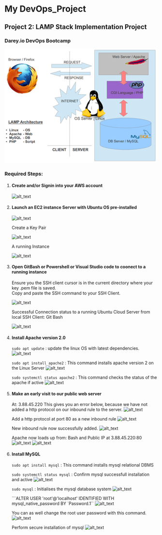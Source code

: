 # My DevOps_Project 

## Project 2: LAMP Stack Implementation Project

### Darey.io DevOps Bootcamp

![alt text](img/00.lamp.png)

### Required Steps:
1. #### Create and/or Signin into your AWS account

   ![alt_text](01.signin_to_aws.png)


2. #### Launch an EC2 instance Server with Ubuntu OS pre-installed

   ![alt_text](02a.launchEC2.png)

   Create a Key Pair
   
   ![alt_text](02b.key_pair.png)

   A running Instance

   ![alt_text](02c.instance.png)


3. #### Open GitBash or Powershell or Visual Studio code to coonect to a running instance

   Ensure you  the SSH client cursor is in the current directory where your key .pem file is 
   saved.  
   Copy and paste the SSH command to your SSH Client.

   ![alt_text](03a.SSHclient.png)


   Successful Connection status to a running Ubuntu Cloud Server from local SSH Client: Git Bash

   ![alt_text](03b.connect.png)




4. #### Install Apache version 2.0

   ```sudo apt update``` : update the linux OS with latest dependencies.
   ![alt_text](04a.sudo_apt.png)
   

   ```sudo apt install apache2```   :  This command installs apache version 2 on the Linux Server
   ![alt_text](04b.installapachev2.png)


   ```sudo systemctl status apache2```  : This command checks the status of the apache if active
    ![alt_text](04c.statusapache.png)




5. #### Make an early visit to our public web server 
   At: 3.88.45.220  This gives you an error below,
   because we have not added a http protocol on our inbound rule to the server.
   ![alt_text](05a.earlyvisiterror.png) 


   Add a http protocol at port 80 as a new inbound rule
   ![alt_text](05b.createHTTP.png)


   New inbound rule now successfully added.
   ![alt_text](05c.httpinboundrule.png)


   Apache now loads up from: Bash and Public IP at 3.88.45.220:80
   ![alt_text](05d.localhost1.png)
   ![alt_text](05e.apacheworks.png)


6. #### Install MySQL

    ```sudo apt install mysql``` : This command installs mysql relational DBMS 

    ```sudo systemctl status mysql``` : Confirm mysql successfull installation and active
    ![alt_text](06a.mysqlrunning) 

   
    ```sudo mysql```  : Initialises the mysql database system
    ![alt_text](06b.enterintomysqlproper) 

    ```ALTER USER 'root'@'localhost' IDENTIFIED WITH mysql_native_password BY `Password.1``
    ![alt_text](06c.rootmysqluserpasswrd)
    
    You can as well change the root user password with this command.
    ![alt_text](6d.changerootpasswrdmysql)

    Perform secure installation of mysql
    ![alt_text](6e.mysqlsecureinstallation)



